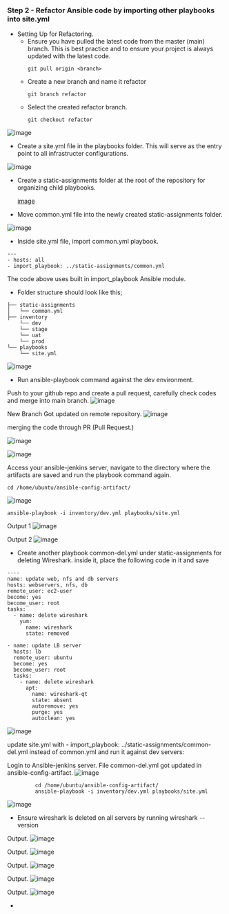 ### Step 2 - Refactor Ansible code by importing other playbooks into site.yml

- Setting Up for Refactoring.
    - Ensure you have pulled the latest code from the master (main) branch. This is best practice and to ensure your project is always updated with the latest code.
      ```
      git pull origin <branch>
      ```
    - Create a new branch and name it refactor
      ```
      git branch refactor
      ```
    - Select the created refactor branch.
      ```
      git checkout refactor
      ```
![image](https://github.com/user-attachments/assets/75606edd-336f-4511-a093-46ed416175af)


-  Create a site.yml file in the playbooks folder. This will serve as the entry point to all infrastructer configurations.

![image](https://github.com/user-attachments/assets/c0c18572-4192-40c0-8d09-dfdfe91751ea)


-  Create a static-assignments folder at the root of the repository for organizing child playbooks.

   [image](https://github.com/user-attachments/assets/47181ade-244f-437e-b989-999f4ee2d8e0)

-  Move common.yml file into the newly created static-assignments folder.

 ![image](https://github.com/user-attachments/assets/fce0d696-299e-4e1e-87ed-5a158f49c5e0)


-  Inside site.yml file, import common.yml playbook.

  ```
  ---
  - hosts: all
  - import_playbook: ../static-assignments/common.yml
 
  ```
  The code above uses built in import_playbook Ansible module.
  
-  Folder structure should look like this;
```
├── static-assignments
│   └── common.yml
├── inventory
    └── dev
    └── stage
    └── uat
    └── prod
└── playbooks
    └── site.yml
```
![image](https://github.com/user-attachments/assets/18ee177d-2dc1-4b83-8964-dc49f0d44b3a)


-  Run ansible-playbook command against the dev environment.

Push to your github repo and create a pull request, carefully check codes and merge into main branch.
![image](https://github.com/user-attachments/assets/0a5a46be-3aa5-4d4b-9e96-f0661c8c861c)



New Branch Got updated on remote repository.
![image](https://github.com/user-attachments/assets/3dfe22c6-e2ec-4fe7-ae02-bcdb2f1cc47c)

merging the code through PR (Pull Request.)

![image](https://github.com/user-attachments/assets/5085ce3e-18cb-4e38-b17d-db11f7d4edf0)


![image](https://github.com/user-attachments/assets/2f4428d2-d202-4b59-87f0-548c939104de)

Access your ansible-jenkins server, navigate to the directory where the artifacts are saved and run the playbook command again.

````
cd /home/ubuntu/ansible-config-artifact/
````
![image](https://github.com/user-attachments/assets/ff42958d-0803-44b9-b9f7-926cde28487a)

```
ansible-playbook -i inventory/dev.yml playbooks/site.yml
```
Output 1
![image](https://github.com/user-attachments/assets/cda16005-9ad5-41a9-aa84-00ead41a5fb1)

Output 2
![image](https://github.com/user-attachments/assets/a39a98c0-cc27-4996-8c10-e679cb9424b4)


-  Create another playbook common-del.yml under static-assignments for deleting Wireshark. inside it, place the following code in it and save

```
---- 
name: update web, nfs and db servers
hosts: webservers, nfs, db
remote_user: ec2-user
become: yes
become_user: root
tasks:
  - name: delete wireshark
    yum:
      name: wireshark
      state: removed

- name: update LB server
  hosts: lb
  remote_user: ubuntu
  become: yes
  become_user: root
  tasks:
    - name: delete wireshark
      apt:
        name: wireshark-qt
        state: absent
        autoremove: yes
        purge: yes
        autoclean: yes
```
![image](https://github.com/user-attachments/assets/885c052b-2f6c-4939-bc2e-efbcbb46ba29)

update site.yml with - import_playbook: ../static-assignments/common-del.yml instead of common.yml and run it against dev servers:

Login to Ansible-jenkins server. File common-del.yml got updated in ansible-config-artifact.
![image](https://github.com/user-attachments/assets/da16bf43-34cc-4435-9a88-a3ebbfecfbdd)

```
         cd /home/ubuntu/ansible-config-artifact/
         ansible-playbook -i inventory/dev.yml playbooks/site.yml
```
![image](https://github.com/user-attachments/assets/75c960d6-8900-4adf-a127-b8e293f4d3fc)

- Ensure wireshark is deleted on all servers by running wireshark --version

Output.
![image](https://github.com/user-attachments/assets/109a112f-dd8b-49a3-91bd-3aacc259e7e1)

Output.
![image](https://github.com/user-attachments/assets/755061aa-3cab-4b93-90cb-2808a7ab5843)

Output.
![image](https://github.com/user-attachments/assets/743da5db-e8f9-4e84-9d43-dada06e9607e)

Output.
![image](https://github.com/user-attachments/assets/def71fc4-dbb0-4de0-b703-b332d443811c)

Output.
![image](https://github.com/user-attachments/assets/bbe85f45-5b13-4dc6-ae94-5b455ac8e728)


- 

